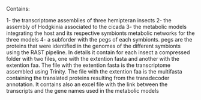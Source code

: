 Contains:

1- the transcriptome assemblies of three hemipteran insects
2- the assembly of Hodgkinia associated to the cicada
3- the metabolic models integrating the host and its respective symbionts metabolic networks for the three models
4- a subforder with the pegs of each symbionts. pegs are the proteins that were identified in the genomes of the different symbionts using the RAST pipeline.
In details it contain for each insect a compressed folder with two files, one with the extention fasta and another with the extention faa. The file with the extention fasta is the transcriptome assembled using Trinity. The file with the extention faa is the multifasta containing the translated proteins resulting from the transdecoder annotation. It contains also an excel file with the link between the transcripts and the gene names used in the metabolic models
